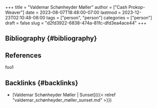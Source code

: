 +++
title = "Valdemar Schønheyder Møller"
author = ["Cash Prokop-Weaver"]
date = 2023-08-07T18:48:00-07:00
lastmod = 2023-12-23T02:10:48-08:00
tags = ["person", "person"]
categories = ["person"]
draft = false
slug = "d2fd3922-6838-474a-81fc-dfd3ea4ace44"
+++

## Bibliography {#bibliography}

## References

<style>.csl-entry{text-indent: -1.5em; margin-left: 1.5em;}</style><div class="csl-bib-body">
</div>

foo1


## Backlinks {#backlinks}

-   [Valdemar Schønheyder Møller | Sunset]({{< relref "valdemar_schønheyder_møller_sunset.md" >}})
